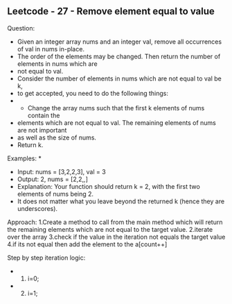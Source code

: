 Leetcode - 27 - Remove element equal to value
----------------------------------------------
Question:
* Given an integer array nums and an integer val, remove all occurrences of val in nums in-place.
* The order of the elements may be changed. Then return the number of elements in nums which are
* not equal to val.
* Consider the number of elements in nums which are not equal to val be k,
* to get accepted, you need to do the following things:
* * Change the array nums such that the first k elements of nums contain the
* elements which are not equal to val. The remaining elements of nums are not important
* as well as the size of nums.
* Return k.

Examples:
* 
* Input: nums = [3,2,2,3], val = 3
* Output: 2, nums = [2,2,_,_]
* Explanation: Your function should return k = 2, with the first two elements of nums being 2.
* It does not matter what you leave beyond the returned k (hence they are underscores).

Approach:
1.Create a method to call from the main method which will return the remaining elements which are not equal to
the target value.
2.iterate over the array 
3.check if the value in the iteration not equals the target value
4.if its not equal then add the element to the a[count++]

Step by step iteration logic:
* 1. i=0;  
* 2. i=1;